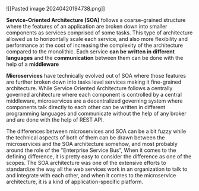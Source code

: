 ![[Pasted image 20240420194738.png]]

**Service-Oriented Architecture (SOA)** follows a coarse-grained structure where the features of an application are broken down into smaller components as services comprised of some tasks. This type of architecture allowed us to horizontally scale each service, and also more flexibility and performance at the cost of increasing the complexity of the architecture compared to the monolithic. Each service **can be written in different languages** and the **communication** between them can be done with the help of a **middleware**

**Microservices** have technically evolved out of SOA where those features are further broken down into tasks level services making it fine-grained architecture. While Service Oriented Architecture follows a centrally governed architecture where each component is controlled by a central middleware, microservices are a decentralized governing system where components talk directly to each other can be written in different programming languages and communicate without the help of any broker and are done with the help of REST API.

The differences between microservices and SOA can be a bit fuzzy while the technical aspects of both of them can be drawn between the microservices and the SOA architecture somehow, and most probably around the role of the "Enterprise Service Bus", When it comes to the defining difference, it is pretty easy to consider the difference as one of the scopes. The SOA architecture was one of the extensive efforts to standardize the way all the web services work in an organization to talk to and integrate with each other, and when it comes to the microservice architecture, it is a kind of application-specific platform.